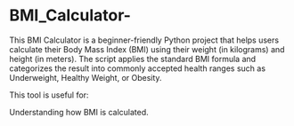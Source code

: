 # BMI_Calculator- 
This BMI Calculator is a beginner-friendly Python project that helps users calculate their Body Mass Index (BMI) using their weight (in kilograms) and height (in meters). The script applies the standard BMI formula and categorizes the result into commonly accepted health ranges such as Underweight, Healthy Weight, or Obesity.

This tool is useful for:

Understanding how BMI is calculated.

